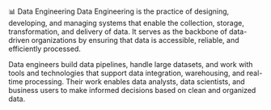 📊 Data Engineering
Data Engineering is the practice of designing, developing, and managing systems that enable the collection, storage, transformation, and delivery of data. It serves as the backbone of data-driven organizations by ensuring that data is accessible, reliable, and efficiently processed.

Data engineers build data pipelines, handle large datasets, and work with tools and technologies that support data integration, warehousing, and real-time processing. Their work enables data analysts, data scientists, and business users to make informed decisions based on clean and organized data.
